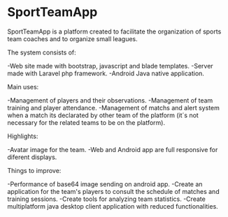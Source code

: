 # SportTeamApp

SportTeamApp is a platform created to facilitate the organization of sports team coaches and to organize small leagues.

The system consists of:

-Web site made with bootstrap, javascript and blade templates.
-Server made with Laravel php framework.
-Android Java native application.

Main uses:

-Management of players and their observations.
-Management of team training and player attendance.
-Management of matchs and alert system when a match its declarated by other team of the platform (it´s not necessary for the related teams to be on the platform).

Highlights:

-Avatar image for the team.
-Web and Android app are full responsive for diferent displays.

Things to improve:

-Performance of base64 image sending on android app.
-Create an application for the team's players to consult the schedule of matches and training sessions.
-Create tools for analyzing team statistics.
-Create multiplatform java desktop client application with reduced functionalities.
